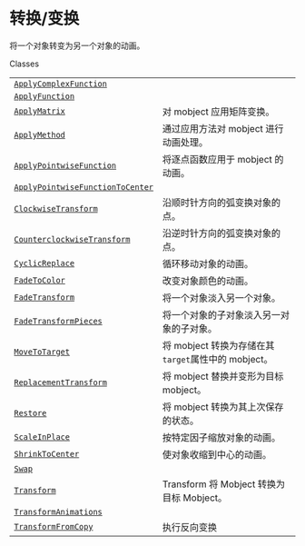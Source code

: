 # 转换/变换

将一个对象转变为另一个对象的动画。

Classes

|||
|-|-|
[`ApplyComplexFunction`]()|
[`ApplyFunction`]()|
[`ApplyMatrix`]()|对 mobject 应用矩阵变换。
[`ApplyMethod`]()|通过应用方法对 mobject 进行动画处理。
[`ApplyPointwiseFunction`]()|将逐点函数应用于 mobject 的动画。
[`ApplyPointwiseFunctionToCenter`](")|
[`ClockwiseTransform`]()|沿顺时针方向的弧变换对象的点。
[`CounterclockwiseTransform`]()|沿逆时针方向的弧变换对象的点。
[`CyclicReplace`]()|循环移动对象的动画。
[`FadeToColor`](")|改变对象颜色的动画。
[`FadeTransform`](")|将一个对象淡入另一个对象。
[`FadeTransformPieces`]()|将一个对象的子对象淡入另一对象的子对象。
[`MoveToTarget`]()|将 mobject 转换为存储在其`target`属性中的 mobject。
[`ReplacementTransform`]()|将 mobject 替换并变形为目标 mobject。
[`Restore`]()|将 mobject 转换为其上次保存的状态。
[`ScaleInPlace`]()|按特定因子缩放对象的动画。
[`ShrinkToCenter`]()|使对象收缩到中心的动画。
[`Swap`]()|
[`Transform`]()|Transform 将 Mobject 转换为目标 Mobject。
[`TransformAnimations`]()|
[`TransformFromCopy`]()|执行反向变换


